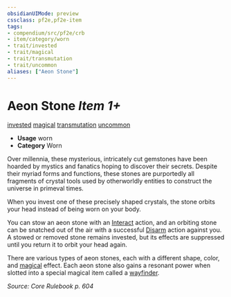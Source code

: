 ```yaml
---
obsidianUIMode: preview
cssclass: pf2e,pf2e-item
tags:
- compendium/src/pf2e/crb
- item/category/worn
- trait/invested
- trait/magical
- trait/transmutation
- trait/uncommon
aliases: ["Aeon Stone"]
---
```

# Aeon Stone *Item 1+*  
[invested](../../../Rules/traits/invested.md)  [magical](../../../Rules/traits/magical.md)  [transmutation](../../../Rules/traits/transmutation.md)  [uncommon](../../../Rules/traits/uncommon.md)  

- **Usage** worn
- **Category** Worn

Over millennia, these mysterious, intricately cut gemstones have been hoarded by mystics and fanatics hoping to discover their secrets. Despite their myriad forms and functions, these stones are purportedly all fragments of crystal tools used by otherworldly entities to construct the universe in primeval times.

When you invest one of these precisely shaped crystals, the stone orbits your head instead of being worn on your body.

You can stow an aeon stone with an [Interact](../../../Rules/actions/interact.md) action, and an orbiting stone can be snatched out of the air with a successful [Disarm](../../../Rules/actions/disarm.md) action against you. A stowed or removed stone remains invested, but its effects are suppressed until you return it to orbit your head again.

There are various types of aeon stones, each with a different shape, color, and [magical](../../../Rules/traits/magical.md) effect. Each aeon stone also gains a resonant power when slotted into a special magical item called a [wayfinder](wayfinder.md).

*Source: Core Rulebook p. 604*